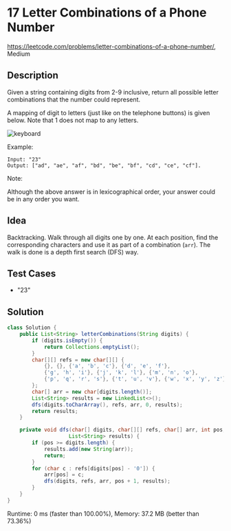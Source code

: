 # 17 Letter Combinations of a Phone Number

<https://leetcode.com/problems/letter-combinations-of-a-phone-number/>, Medium

## Description

Given a string containing digits from 2-9 inclusive, return all possible letter combinations that the number could represent.

A mapping of digit to letters (just like on the telephone buttons) is given below. Note that 1 does not map to any letters.

![keyboard](https://upload.wikimedia.org/wikipedia/commons/thumb/7/73/Telephone-keypad2.svg/200px-Telephone-keypad2.svg.png)

Example:

```
Input: "23"
Output: ["ad", "ae", "af", "bd", "be", "bf", "cd", "ce", "cf"].
```

Note:

Although the above answer is in lexicographical order, your answer could be in any order you want.

## Idea

Backtracking. Walk through all digits one by one. At each position, find the
corresponding characters and use it as part of a combination (`arr`). The walk
is done is a depth first search (DFS) way.

## Test Cases

- "23"

## Solution

```java
class Solution {
    public List<String> letterCombinations(String digits) {
        if (digits.isEmpty()) {
            return Collections.emptyList();
        }
        char[][] refs = new char[][] {
            {}, {}, {'a', 'b', 'c'}, {'d', 'e', 'f'},
            {'g', 'h', 'i'}, {'j', 'k', 'l'}, {'m', 'n', 'o'},
            {'p', 'q', 'r', 's'}, {'t', 'u', 'v'}, {'w', 'x', 'y', 'z'}
        };
        char[] arr = new char[digits.length()];
        List<String> results = new LinkedList<>();
        dfs(digits.toCharArray(), refs, arr, 0, results);
        return results;
    }

    private void dfs(char[] digits, char[][] refs, char[] arr, int pos,
                    List<String> results) {
        if (pos >= digits.length) {
            results.add(new String(arr));
            return;
        }
        for (char c : refs[digits[pos] - '0']) {
            arr[pos] = c;
            dfs(digits, refs, arr, pos + 1, results);
        }
    }
}
```

Runtime: 0 ms (faster than 100.00%), Memory: 37.2 MB (better than 73.36%)
